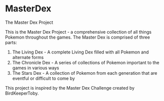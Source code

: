 # MasterDex
The Master Dex Project

This is the Master Dex Project - a comprehensive collection of all things Pokemon throughout the games. The Master Dex is comprised of three parts:
1. The Living Dex - A complete Living Dex filled with all Pokemon and alternate forms
2. The Chronicle Dex - A series of collections of Pokemon important to the games in various ways
3. The Stars Dex - A collection of Pokemon from each generation that are eventful or difficult to come by

This project is inspired by the Master Dex Challenge created by BirdKeeperToby.
